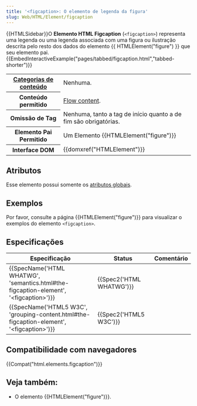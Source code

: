```yaml
---
title: '<figcaption>: O elemento de legenda da figura'
slug: Web/HTML/Element/figcaption
---
```

{{HTMLSidebar}}O **Elemento HTML Figcaption** (`<figcaption>`) representa uma legenda ou uma legenda associada com uma figura ou ilustração descrita pelo resto dos dados do elemento {{ HTMLElement("figure") }} que seu elemento pai.{{EmbedInteractiveExample("pages/tabbed/figcaption.html","tabbed-shorter")}}

<table class="properties">
  <tbody>
    <tr>
      <th scope="row">
        <a href="/pt-BR/docs/HTML/Content_categories">Categorias de conteúdo</a>
      </th>
      <td>Nenhuma.</td>
    </tr>
    <tr>
      <th scope="row">Conteúdo permitido</th>
      <td>
        <a href="/pt-BR/docs/HTML/Content_categories#Flow_content"
          >Flow content</a
        >.
      </td>
    </tr>
    <tr>
      <th scope="row">Omissão de Tag</th>
      <td>Nenhuma, tanto a tag de início quanto a de fim são obrigatórias.</td>
    </tr>
    <tr>
      <th scope="row">Elemento Pai Permitido</th>
      <td>Um Elemento {{HTMLElement("figure")}}</td>
    </tr>
    <tr>
      <th scope="row">Interface DOM</th>
      <td>{{domxref("HTMLElement")}}</td>
    </tr>
  </tbody>
</table>

## Atributos

Esse elemento possui somente os [atributos globais](/pt-BR/docs/HTML/Global_attributes).

## Exemplos

Por favor, consulte a página {{HTMLElement("figure")}} para visualizar o exemplos do elemento `<figcaption>`.

## Especificações

| Especificação                                                                                                                    | Status                           | Comentário |
| -------------------------------------------------------------------------------------------------------------------------------- | -------------------------------- | ---------- |
| {{SpecName('HTML WHATWG', 'semantics.html#the-figcaption-element', '&lt;figcaption&gt;')}}         | {{Spec2('HTML WHATWG')}} |            |
| {{SpecName('HTML5 W3C', 'grouping-content.html#the-figcaption-element', '&lt;figcaption&gt;')}} | {{Spec2('HTML5 W3C')}}     |            |

## Compatibilidade com navegadores

{{Compat("html.elements.figcaption")}}

## Veja também:

- O elemento {{HTMLElement("figure")}}.
